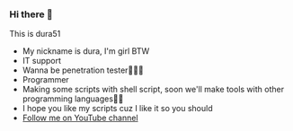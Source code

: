 ### Hi there 👋
This is dura51 
* My nickname is dura, I'm girl BTW
* IT support 
* Wanna be penetration tester👩🏻‍💻
* Programmer
* Making some scripts with shell script, soon we'll make tools with other programming languages🤌🏻
* I hope you like my scripts cuz I like it so you should 
* [Follow me on YouTube channel](https://www.youtube.com/@Shatha511)
